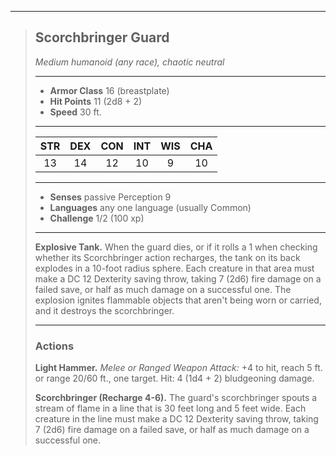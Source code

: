 ***
> ## Scorchbringer Guard
> *Medium humanoid (any race), chaotic neutral*
> 
> ***
> 
> - **Armor Class** 16 (breastplate)
> - **Hit Points** 11 (2d8 + 2)
> - **Speed** 30 ft.
> 
> ***
> 
> |STR|DEX|CON|INT|WIS|CHA|
> |:---:|:---:|:---:|:---:|:---:|:---:|
> |13|14|12|10|9|10|
> 
> ***
> 
> - **Senses** passive Perception 9
> - **Languages** any one language (usually Common)
> - **Challenge** 1/2 (100 xp)
> 
> ***
> 
> **Explosive Tank.** When the guard dies, or if it rolls a 1 when checking whether its Scorchbringer action recharges, the tank on its back explodes in a 10-foot radius sphere. Each creature in that area must make a DC 12 Dexterity saving throw, taking 7 (2d6) fire damage on a failed save, or half as much damage on a successful one. The explosion ignites flammable objects that aren't being worn or carried, and it destroys the scorchbringer.
> 
> ***
> 
> ### Actions
> **Light Hammer.** *Melee or Ranged Weapon Attack:* +4 to hit, reach 5 ft. or range 20/60 ft., one target. Hit: 4 (1d4 + 2) bludgeoning damage.
> 
> **Scorchbringer (Recharge 4-6).** The guard's scorchbringer spouts a stream of flame in a line that is 30 feet long and 5 feet wide. Each creature in the line must make a DC 12 Dexterity saving throw, taking 7 (2d6) fire damage on a failed save, or half as much damage on a successful one.